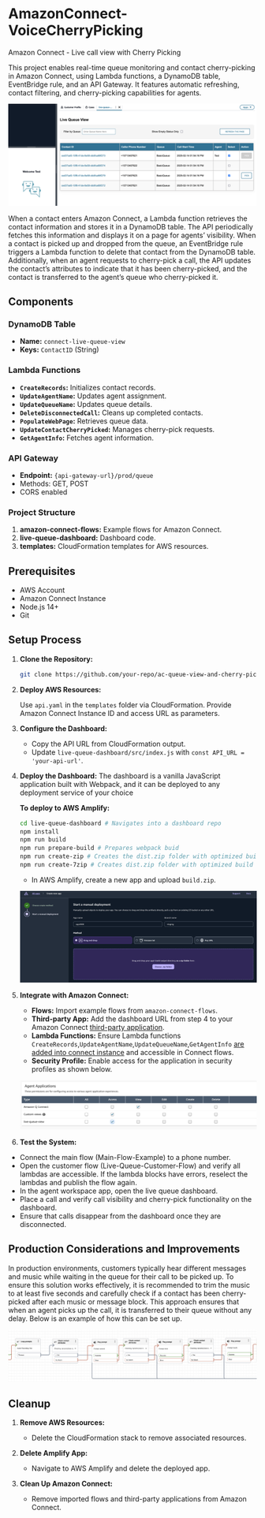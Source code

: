 # AmazonConnect-VoiceCherryPicking
Amazon Connect - Live call view with Cherry Picking

This project enables real-time queue monitoring and contact cherry-picking in Amazon Connect, using Lambda functions, a DynamoDB table, EventBridge rule, and an API Gateway. It features automatic refreshing, contact filtering, and cherry-picking capabilities for agents. 

![alt text](image-3.png)

When a contact enters Amazon Connect, a Lambda function retrieves the contact information and stores it in a DynamoDB table. The API periodically fetches this information and displays it on a page for agents’ visibility. When a contact is picked up and dropped from the queue, an EventBridge rule triggers a Lambda function to delete that contact from the DynamoDB table. Additionally, when an agent requests to cherry-pick a call, the API updates the contact’s attributes to indicate that it has been cherry-picked, and the contact is transferred to the agent’s queue who cherry-picked it.

 
## Components

### DynamoDB Table

- **Name:** `connect-live-queue-view`
- **Keys:** `ContactID` (String)

### Lambda Functions

- **`CreateRecords`:** Initializes contact records.
- **`UpdateAgentName`:** Updates agent assignment.
- **`UpdateQueueName`:** Updates queue details.
- **`DeleteDisconnectedCall`:** Cleans up completed contacts.
- **`PopulateWebPage`:** Retrieves queue data.
- **`UpdateContactCherryPicked`:** Manages cherry-pick requests.
- **`GetAgentInfo`:** Fetches agent information.

### API Gateway

- **Endpoint:** `{api-gateway-url}/prod/queue`
- Methods: GET, POST
- CORS enabled

### Project Structure

1. **amazon-connect-flows:** Example flows for Amazon Connect.
2. **live-queue-dashboard:** Dashboard code.
3. **templates:** CloudFormation templates for AWS resources.

## Prerequisites

- AWS Account
- Amazon Connect Instance
- Node.js 14+
- Git

## Setup Process

1. **Clone the Repository:**

   ```bash
   git clone https://github.com/your-repo/ac-queue-view-and-cherry-pick.git
   ```

2. **Deploy AWS Resources:**

   Use `api.yaml` in the `templates` folder via CloudFormation. Provide Amazon Connect Instance ID and access URL as parameters.

3. **Configure the Dashboard:**

   - Copy the API URL from CloudFormation output.
   - Update `live-queue-dashboard/src/index.js` with `const API_URL = 'your-api-url'`.

4. **Deploy the Dashboard:**
   The dashboard is a vanilla JavaScript application built with Webpack, and it can be deployed to any deployment service of your choice

   **To deploy to AWS Amplify:**

   ```bash
   cd live-queue-dashboard # Navigates into a dashboard repo
   npm install
   npm run build
   npm run prepare-build # Prepares webpack buid
   npm run create-zip # Creates the dist.zip folder with optimized build code - Command for MAC / Linux
   npm run create-7zip # Creates dist.zip folder with optimized build code - Command for windows users. (Must have 7 zip installed and added as a PATH variable, video tutorial: https://www.youtube.com/watch?v=qdfjWpeJDnw )
   ```

   - In AWS Amplify, create a new app and upload `build.zip`.

   ![Deployment Image](image.png)

5. **Integrate with Amazon Connect:**

   - **Flows:** Import example flows from `amazon-connect-flows`.
   - **Third-party App:** Add the dashboard URL from step 4 to your Amazon Connect [third-party application](https://docs.aws.amazon.com/connect/latest/adminguide/onboard-3p-apps.html).
   - **Lambda Functions:** Ensure Lambda functions `CreateRecords`,`UpdateAgentName`,`UpdateQueueName`,`GetAgentInfo` [are added into connect instance](https://docs.aws.amazon.com/connect/latest/adminguide/connect-lambda-functions.html) and accessible in Connect flows.
   - **Security Profile:** Enable access for the application in security profiles as shown below.

   ![alt text](image-2.png)

6. **Test the System:**

- Connect the main flow (Main-Flow-Example) to a phone number.
- Open the customer flow (Live-Queue-Customer-Flow) and verify all lambdas are accessible. If the lambda blocks have errors, reselect the lambdas and publish the flow again.
- In the agent workspace app, open the live queue dashboard.
-  Place a call and verify call visibility and cherry-pick functionality on the dashboard.
- Ensure that calls disappear from the dashboard once they are disconnected.

## Production Considerations and Improvements

In production environments, customers typically hear different messages and music while waiting in the queue for their call to be picked up. To ensure this solution works effectively, it is recommended to trim the music to at least five seconds and carefully check if a contact has been cherry-picked after each music or message block. This approach ensures that when an agent picks up the call, it is transferred to their queue without any delay. Below is an example of how this can be set up.

![alt text](image-1.png)


## Cleanup

1. **Remove AWS Resources:**

   - Delete the CloudFormation stack to remove associated resources.

2. **Delete Amplify App:**

   - Navigate to AWS Amplify and delete the deployed app.

3. **Clean Up Amazon Connect:**

   - Remove imported flows and third-party applications from Amazon Connect.
